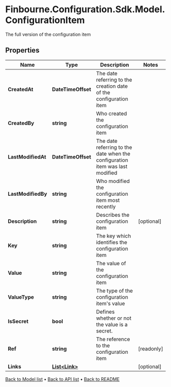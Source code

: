 # Finbourne.Configuration.Sdk.Model.ConfigurationItem
The full version of the configuration item

## Properties

Name | Type | Description | Notes
------------ | ------------- | ------------- | -------------
**CreatedAt** | **DateTimeOffset** | The date referring to the creation date of the configuration item | 
**CreatedBy** | **string** | Who created the configuration item | 
**LastModifiedAt** | **DateTimeOffset** | The date referring to the date when the configuration item was last modified | 
**LastModifiedBy** | **string** | Who modified the configuration item most recently | 
**Description** | **string** | Describes the configuration item | [optional] 
**Key** | **string** | The key which identifies the configuration item | 
**Value** | **string** | The value of the configuration item | 
**ValueType** | **string** | The type of the configuration item&#39;s value | 
**IsSecret** | **bool** | Defines whether or not the value is a secret. | 
**Ref** | **string** | The reference to the configuration item | [readonly] 
**Links** | [**List&lt;Link&gt;**](Link.md) |  | [optional] 

[Back to Model list](../README.md#documentation-for-models) &#8226; [Back to API list](../README.md#documentation-for-api-endpoints) &#8226; [Back to README](../README.md)


